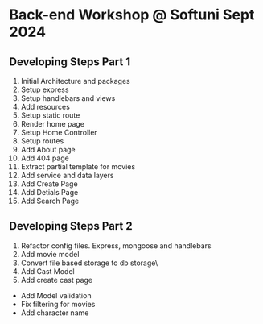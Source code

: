 # Back-end Workshop @ Softuni Sept 2024

## Developing Steps Part 1
1. Initial Architecture and packages
2. Setup express
3. Setup handlebars and views 
4. Add resources
5. Setup static route
6. Render home page
7. Setup Home Controller
8. Setup routes
9. Add About page
10. Add 404 page
11. Extract partial template for movies
12. Add service and data layers
13. Add Create Page 
14. Add Detials Page
15. Add Search Page

## Developing Steps Part 2
1. Refactor config files. Express, mongoose and handlebars
2. Add movie model
3. Convert file based storage to db storage\
4. Add Cast Model
5. Add create cast page

* Add Model validation
* Fix filtering for movies
* Add character name